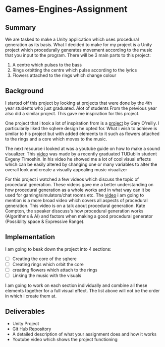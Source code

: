 # Games-Engines-Assignment

## Summary
We are tasked to make a Unity application which uses procedural generation as its basis.
What I decided to make for my project is a Unity project which procedurally generates movement according to the 
music that you input to the program. There will be 3 main parts to this project: 
1. A centre which pulses to the bass
2. Rings orbitting the centre which pulse according to the lyrics
3. Flowers attached to the rings which change colour
## Background
I started off this project by looking at projects that were done by the 4th year students who just graduated. Alot of students 
From the previous year also did a similar project. This gave me inspiration for this project.

One project that i took a lot of inspiration from is a [project](https://www.youtube.com/watch?v=uoO62u4m6JY&list=PL1n0B6z4e_E5qaYwUOlJ63XI2OR9ty7Bs&index=5)
by Gary O'reilly. I particularily liked the sqhere design he opted for. What i wish to achieve is similar to his 
project but with added elements to it such as flowers attached to the rings and a core which moves to the music.

The next resource i looked at was a youtube guide on how to make a sound visualizer. This [video](https://www.youtube.com/watch?v=XSgG_ziRKaQ&list=PL1n0B6z4e_E5qaYwUOlJ63XI2OR9ty7Bs&index=14) was made by a recently graduated
TUDublin student Evgeny Timoshin. In his video he showed me a lot of cool visual effects which can be easily altered by changing one or many variables to alter the overall look and create a visually appealing
music visualizer

For this project i watched a few videos which discuss the topic of procedural generation. These videos gave me a better understanding on how procedural generation as a whole works and 
in what way can it be used for gaming/simulators/chat rooms etc. The [video](https://www.youtube.com/watch?v=WumyfLEa6bU) i am going to mention is a more broad video which covers
all aspects of procedural generation. This video is on a talk about procedural generation. Kate Compton, the speaker disscuss's how procedural generation
works (Algorithms & AI) and factors when making a good procedural generator (Possiblity space & Expressive Range).

## Implementation
I am going to beak down the project into 4 sections:

- [ ] Creating the core of the sqhere 
- [ ] Creating rings which orbit the core
- [ ] creating flowers which attach to the rings
- [ ] Linking the music with the visuals

I am going to work on each section individually and combine all these elements together for a full visual effect. The list above will not be the order in which i create them at.


## Deliverables
- Unity Project
- Git Hub Repository
- A detailed description of what your assignment does and how it works
- Youtube video which shows the project functioning

